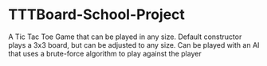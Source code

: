 # TTTBoard-School-Project

A Tic Tac Toe Game that can be played in any size. Default constructor plays a 3x3 board, but can be adjusted to any size. Can be played with an AI that uses a brute-force algorithm to play against the player

